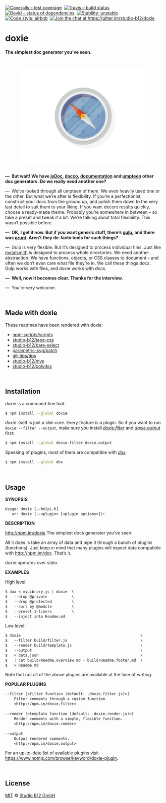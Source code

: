 [![Coveralls – test coverage
](https://img.shields.io/coveralls/studio-b12/doxie.svg?style=flat-square
)](https://coveralls.io/r/studio-b12/doxie
) [![Travis – build status
](https://img.shields.io/travis/studio-b12/doxie/master.svg?style=flat-square
)](https://travis-ci.org/studio-b12/doxie
) [![David – status of dependencies
](https://img.shields.io/david/studio-b12/doxie.svg?style=flat-square
)](https://david-dm.org/studio-b12/doxie
) [![Stability: unstable
](https://img.shields.io/badge/stability-unstable-yellowgreen.svg?style=flat-square
)](https://github.com/studio-b12/doxie/milestones/1.0
) [![Code style: airbnb
](https://img.shields.io/badge/code%20style-airbnb-blue.svg?style=flat-square
)](https://github.com/airbnb/javascript
) [![Join the chat at https://gitter.im/studio-b12/doxie
](https://img.shields.io/badge/GITTER-JOIN%20CHAT%20%E2%86%92-1dce73.svg?style=flat-square
)](https://gitter.im/studio-b12/doxie?utm_source=badge&utm_medium=badge&utm_campaign=pr-badge&utm_content=badge
)




doxie
=====

**The simplest doc generator you’ve seen.**




<p align="center"><a
  title="Graphic by the great Justin Mezzell"
  href="http://justinmezzell.tumblr.com/post/89652317743"
  >
  <br/>
  <br/>
  <img
    src="Readme/Compass.gif"
    width="400"
    height="300"
  />
  <br/>
  <br/>
</a></p>




**— But wait! We have [jsDoc][], [docco][], [documentation][] and [umpteen][] other doc generators. Do we really need another one?**

— We’ve looked through all umpteen of them. We even heavily used one or the other. But what we’re after is flexibility. If you’re a perfectionist, construct your docs from the ground up, and polish them down to the very last detail to suit them to your liking. If you want decent results quickly, choose a ready-made theme. Probably you’re somewhere in between – so take a preset and tweak it a bit. We’re talking about total flexibility. This wasn’t possible before.

**— OK, I get it now. But if you want generic stuff, there’s [gulp][], and there was [grunt][]. Aren’t they de-facto tools for such things?**

— Gulp is very flexible. But it’s designed to process individual files. Just like [metalsmith][] is designed to process whole directories. We need another abstraction. We have functions, objects, or CSS classes to document – and often we don’t even care what file they’re in. We call these things *docs*. Gulp works with files, and doxie works with *docs*.

**— Well, now it becomes clear. Thanks for the interview.**

— You’re very welcome.

[jsDoc]:          http://usejsdoc.org/
[docco]:          http://jashkenas.github.io/docco/
[documentation]:  http://npm.im/documentation
[umpteen]:        https://www.npmjs.com/browse/keyword/documentation
[gulp]:           http://gulpjs.com/
[grunt]:          http://gruntjs.com/
[metalsmith]:     http://www.metalsmith.io/




<p                                                                   >&nbsp;</p>

Made with doxie
---------------

These readmes have been rendered with doxie:

* [npm-scripts/scripts][]
* [studio-b12/tape-css][]
* [studio-b12/bare-select][]
* [parametric-svg/patch][]
* [git-tips/tips][]
* [studio-b12/mve][]
* [studio-b12/polydox][]

[npm-scripts/scripts]:     https://github.com/npm-scripts/scripts
[studio-b12/tape-css]:     https://github.com/studio-b12/tape-css
[studio-b12/bare-select]:  https://github.com/studio-b12/bare-select
[parametric-svg/patch]:    https://github.com/parametric-svg/patch
[git-tips/tips]:           https://github.com/git-tips/tips
[studio-b12/mve]:          https://github.com/studio-b12/mve
[studio-b12/polydox]:      https://github.com/studio-b12/polydox




<p                                                                   >&nbsp;</p>

Installation
------------

*doxie* is a command-line tool.

```sh
$ npm install --global doxie
```


*doxie* itself is just a slim core. Every feature is a plugin. So if you want to run `doxie --filter --output`, make sure you install *[doxie.filter][]* and *[doxie.output][]* first:

```sh
$ npm install --global doxie.filter doxie.output
```


Speaking of plugins, most of them are compatible with *[dox][]*

```sh
$ npm install --global dox
```


[doxie.filter]:  http://npm.im/doxie.filter
[doxie.output]:  http://npm.im/doxie.output
[dox]:           http://npm.im/dox




<p                                                                   >&nbsp;</p>

Usage
-----

**SYNOPSIS**

    Usage: doxie [--help|-h]
       or: doxie (--<plugin> [<plugin options>])+


**DESCRIPTION**

http://npm.im/doxie
The simplest docs generator you’ve seen

All it does is take an array of data and pipe it through a bunch of plugins (functions). Just keep in mind that many plugins will expect data compatible with <http://npm.im/dox>. That’s it.

doxie operates over stdio.


**EXAMPLES**

High level:

    $ dox < myLibrary.js | doxie  \
    $   --drop @private           \
    $   --drop @protected         \
    $   --sort by @module         \
    $   --preset 1-liners         \
    $   --inject into Readme.md

Low level:

    $ doxie                                                      \
    $   --filter build/filter.js                                 \
    $   --render build/template.js                               \
    $   --output                                                 \
    $   < data.json                                              \
    $   | cat build/Readme.overview.md - build/Readme.footer.md  \
    $   > Readme.md

Note that not all of the above plugins are available at the time of writing.


**POPULAR PLUGINS**

    --filter [<filter function (default: .doxie.filter.js)>]
        Filter comments through a custom function.
        <http://npm.im/doxie.filter>

    --render [<template function (default: .doxie.render.js)>]
        Render comments with a simple, flexible function.
        <http://npm.im/doxie.render>

    --output
        Output rendered comments.
        <http://npm.im/doxie.output>

For an up-to-date list of available plugins visit <https://www.npmjs.com/browse/keyword/doxie-plugin>.




<p                                                                   >&nbsp;</p>

License
-------

[MIT][] © [Studio B12 GmbH][]

[MIT]:              ./License.md
[Studio B12 GmbH]:  http://www.studio-b12.de
